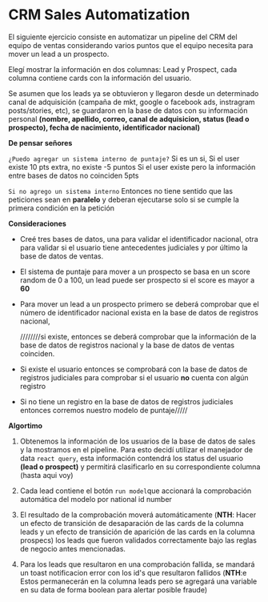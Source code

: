 # CRM Sales Automatization

El siguiente ejercicio consiste en automatizar un pipeline del CRM del equipo de ventas considerando varios puntos que el equipo necesita para mover un lead a un prospecto.

Elegí mostrar la información en dos columnas: Lead y Prospect, cada columna contiene cards con la información del usuario.

Se asumen que los leads ya se obtuvieron y llegaron desde un determinado canal de adquisición (campaña de mkt, google o facebook ads, instragram posts/stories, etc), se guardaron en la base de datos con su información personal **(nombre, apellido, correo, canal de adquisicion, status (lead o prospecto), fecha de nacimiento, identificador nacional)**

**De pensar señores**

`¿Puedo agregar un sistema interno de puntaje?`
Si es un si, 
Si el user existe 10 pts extra, no existe -5 puntos
Si el user existe pero la información entre bases de datos no coinciden 5pts

`Si no agrego un sistema interno`
Entonces no tiene sentido que las peticiones sean en **paralelo** y deberan ejecutarse solo si se cumple la primera condición en la petición

**Consideraciones**

* Creé tres bases de datos, una para validar el identificador nacional, otra para validar si el usuario tiene antecedentes judiciales y por último la base de datos de ventas.

* El sistema de puntaje para mover a un prospecto se basa en un score random de 0 a 100, un lead puede ser prospecto si el score es mayor a **60**

* Para mover un lead a un prospecto primero se deberá comprobar que el número de identificador nacional exista en la base de datos de registros nacional, <p></p>////////si existe, entonces se deberá comprobar que la información de la base de datos de registros nacional y la base de datos de ventas coinciden.

* Si existe el usuario entonces se comprobará con la base de datos de registros judiciales para comprobar si el usuario **no** cuenta con algún registro

* Si no tiene un registro en la base de datos de registros judiciales entonces corremos nuestro modelo de puntaje/////

**Algortimo**

1. Obtenemos la información de los usuarios de la base de datos de sales y la mostramos en el pipeline.
Para esto decidí utilizar el manejador de data `react query`, esta información contendrá los status del usuario **(lead o prospect)** y permitirá clasificarlo en su correspondiente columna (hasta aqui voy)

2. Cada lead contiene el botón `run model`que accionará la comprobación automática del modelo por national id number

3. El resultado de la comprobación moverá automáticamente (**NTH**: Hacer un efecto de transición de desaparación de las cards de la columna leads y un efecto de transición de aparición de las cards en la columna prospecs) los leads que fueron validados correctamente bajo las reglas de negocio antes mencionadas.

4. Para los leads que resultaron en una comprobación fallida, se mandará un toast notificacion error con los id's que resultaron fallidos (**NTH**:e Estos permanecerán en la columna leads pero se agregará una variable en su data de forma boolean para alertar posible fraude)

